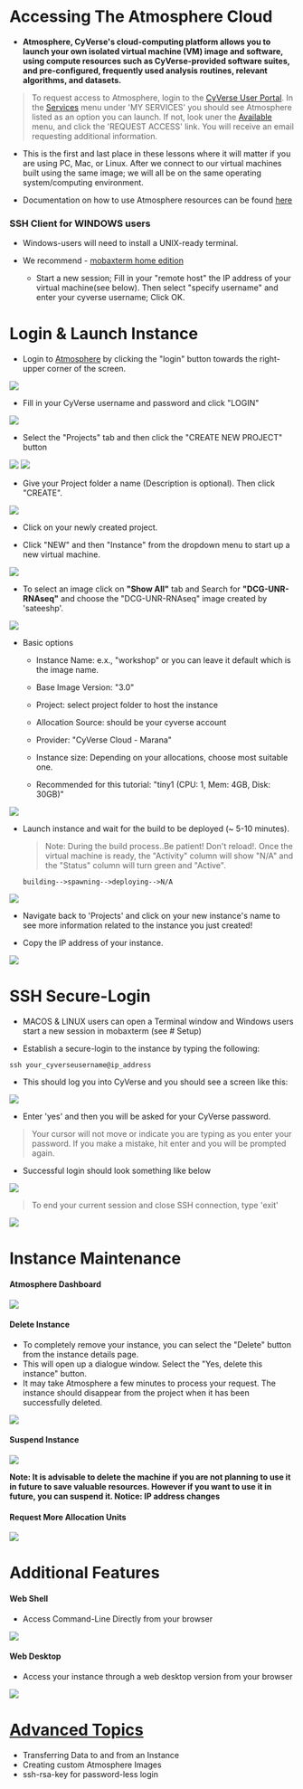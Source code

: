 Accessing The Atmosphere Cloud
===

- **Atmosphere, CyVerse's cloud-computing platform allows you to launch your own isolated virtual machine (VM) image and software, using compute resources such as CyVerse-provided software suites, and pre-configured, frequently used analysis routines, relevant algorithms, and datasets.**

> To request access to Atmosphere, login to the [CyVerse User Portal](https://user.cyverse.org/). In the [Services](https://user.cyverse.org/services/mine>) menu under 'MY SERVICES' you should see Atmosphere listed as an option you can launch. If not, look uner the [Available](https://user.cyverse.org/services/available) menu, and click the 'REQUEST ACCESS' link. You will receive an email requesting additional information.

- This is the first and last place in these lessons where it will matter if you are using PC, Mac, or Linux. After we connect to our virtual machines built using the same image; we will all be on the same operating system/computing environment.

- Documentation on how to use Atmosphere resources can be found [here](https://learning.cyverse.org/projects/atmosphere-guide/en/latest/index.html)

### SSH Client for WINDOWS users

- Windows-users will need to install a UNIX-ready terminal.

- We recommend - [mobaxterm home edition](http://mobaxterm.mobatek.net/download-home-edition.html)
	- Start a new session; Fill in your "remote host" the IP address of your virtual machine(see below). Then select "specify username" and enter your cyverse username; Click OK.

# Login & Launch Instance

- Login to [Atmosphere](https://atmo.cyverse.org/application/images) by clicking the "login" button towards the right-upper corner of the screen.

![](/img/login1.png)

- Fill in your CyVerse username and password and click "LOGIN"

![](/img/login2.png)

- Select the "Projects" tab and then click the "CREATE NEW PROJECT" button

![](/img/login3.png)
![](/img/login4.png)

- Give your Project folder a name (Description is optional). Then click "CREATE".

![](/img/login5.png)

- Click on your newly created project.

- Click "NEW" and then "Instance" from the dropdown menu to start up a new virtual machine.

![](/img/login6.png)

- To select an image click on **"Show All"** tab and Search for **"DCG-UNR-RNAseq"** and choose the "DCG-UNR-RNAseq" image created by 'sateeshp'.

![](/img/login7.png)

- Basic options
	+ Instance Name: e.x., "workshop" or you can leave it default which is the image name.

	+	Base Image Version: "3.0"

	+	Project: select project folder to host the instance

	+	Allocation Source: should be your cyverse account

	+	Provider: "CyVerse Cloud - Marana"

	+ Instance size: Depending on your allocations, choose most suitable one.
  	+ Recommended for this tutorial: "tiny1 (CPU: 1, Mem: 4GB, Disk: 30GB)"

![](/img/login8.png)

- Launch instance and wait for the build to be deployed (~ 5-10 minutes).
	> Note: During the build process..Be patient! Don't reload!. Once the virtual machine is ready, the "Activity" column will show "N/A" and the "Status" column will turn green and "Active".

	`building-->spawning-->deploying-->N/A`

![](/img/login9.png)

- Navigate back to 'Projects' and click on your new instance's name to see more information related to the instance you just created!

- Copy the IP address of your instance.

![](/img/login10.png)

# SSH Secure-Login

- MACOS & LINUX users can open a Terminal window and Windows users start a new session in mobaxterm (see # Setup)

- Establish a secure-login to the instance by typing the following:

```
ssh your_cyverseusername@ip_address
```
- This should log you into CyVerse and you should see a screen like this:

![](/img/ssh1.png)

- Enter 'yes' and then you will be asked for your CyVerse password.

> Your cursor will not move or indicate you are typing as you enter your password. If you make a mistake, hit enter and you will be prompted again.

- Successful login should look something like below

![](/img/ssh2.png)

> To end your current session and close SSH connection, type 'exit'

![](/img/ssh3.png)

# Instance Maintenance

#### Atmosphere Dashboard

![](/img/maintain1.png)

#### Delete Instance

- To completely remove your instance, you can select the "Delete" button from the instance details page.
- This will open up a dialogue window. Select the "Yes, delete this instance" button.
- It may take Atmosphere a few minutes to process your request. The instance should disappear from the project when it has been successfully deleted.

![](/img/maintain3.png)

#### Suspend Instance

![](/img/maintain2.png)

**Note: It is advisable to delete the machine if you are not planning to use it in future to save valuable resources. However if you want to use it in future, you can suspend it. Notice: IP address changes**

#### Request More Allocation Units

![](/img/maintain4.png)


# Additional Features

#### Web Shell

- Access Command-Line Directly from your browser

![](/img/additional1.png)

#### Web Desktop

- Access your instance through a web desktop version from your browser

![](/img/additional2.png)

# [Advanced Topics](https://snakemake2019.readthedocs.io/en/latest/advanced_topics.html)

+ Transferring Data to and from an Instance
+ Creating custom Atmosphere Images
+ ssh-rsa-key for password-less login
